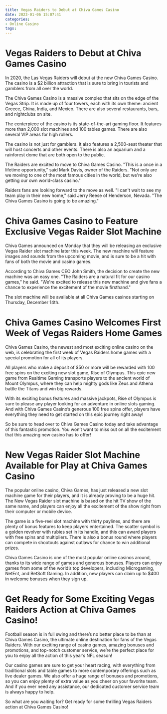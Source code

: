 ```yaml
---
title: Vegas Raiders to Debut at Chiva Games Casino
date: 2023-01-06 15:07:41
categories:
- Online Casino
tags:
---
```



#  Vegas Raiders to Debut at Chiva Games Casino

In 2020, the Las Vegas Raiders will debut at the new Chiva Games Casino. The casino is a $2 billion attraction that is sure to bring in tourists and gamblers from all over the world.

The Chiva Games Casino is a massive complex that sits on the edge of the Vegas Strip. It is made up of four towers, each with its own theme: ancient Greece, China, India, and Mexico. There are also several restaurants, bars, and nightclubs on site.

The centerpiece of the casino is its state-of-the-art gaming floor. It features more than 2,000 slot machines and 100 tables games. There are also several VIP areas for high rollers.

The casino is not just for gamblers. It also features a 2,500-seat theater that will host concerts and other events. There is also an aquarium and a rainforest dome that are both open to the public.

The Raiders are excited to move to Chiva Games Casino. "This is a once in a lifetime opportunity," said Mark Davis, owner of the Raiders. "Not only are we moving to one of the most famous cities in the world, but we're also getting our own world-class casino."

Raiders fans are looking forward to the move as well. "I can't wait to see my team play in their new home," said Jerry Reese of Henderson, Nevada. "The Chiva Games Casino is going to be amazing."

#  Chiva Games Casino to Feature Exclusive Vegas Raider Slot Machine

Chiva Games announced on Monday that they will be releasing an exclusive Vegas Raider slot machine later this week. The new machine will feature images and sounds from the upcoming movie, and is sure to be a hit with fans of both the movie and casino games.

According to Chiva Games CEO John Smith, the decision to create the new machine was an easy one. "The Raiders are a natural fit for our casino games," he said. "We're excited to release this new machine and give fans a chance to experience the excitement of the movie firsthand."

The slot machine will be available at all Chiva Games casinos starting on Thursday, December 14th.

#  Chiva Games Casino Welcomes First Week of Vegas Raiders Home Games

Chiva Games Casino, the newest and most exciting online casino on the web, is celebrating the first week of Vegas Raiders home games with a special promotion for all of its players.

All players who make a deposit of $50 or more will be rewarded with 100 free spins on the exciting new slot game, Rise of Olympus. This epic new game from Realtime Gaming transports players to the ancient world of Mount Olympus, where they can help mighty gods like Zeus and Athena battle the Titans and win big rewards.

With its exciting bonus features and massive jackpots, Rise of Olympus is sure to please any player looking for an adventure in online slots gaming. And with Chiva Games Casino’s generous 100 free spins offer, players have everything they need to get started on this epic journey right away!

So be sure to head over to Chiva Games Casino today and take advantage of this fantastic promotion. You won’t want to miss out on all the excitement that this amazing new casino has to offer!

#  New Vegas Raider Slot Machine Available for Play at Chiva Games Casino

The popular online casino, Chiva Games, has just released a new slot machine game for their players, and it is already proving to be a huge hit. The New Vegas Raider slot machine is based on the hit TV show of the same name, and players can enjoy all the excitement of the show right from their computer or mobile device.

The game is a five-reel slot machine with thirty paylines, and there are plenty of bonus features to keep players entertained. The scatter symbol is a golden revolver with rubies set in its handle, and this can award players with free spins and multipliers. There is also a bonus round where players can compete in shootouts against outlaws for chance to win additional prizes.

Chiva Games Casino is one of the most popular online casinos around, thanks to its wide range of games and generous bonuses. Players can enjoy games from some of the world’s top developers, including Microgaming, NetEnt, and BetSoft Gaming. In addition, new players can claim up to $400 in welcome bonuses when they sign up.

#  Get Ready for Some Exciting Vegas Raiders Action at Chiva Games Casino!

Football season is in full swing and there’s no better place to be than at Chiva Games Casino, the ultimate online destination for fans of the Vegas Raiders. With our exciting range of casino games, amazing bonuses and promotions, and top-notch customer service, we’re the perfect place for you to enjoy all the action of this year’s NFL season!

Our casino games are sure to get your heart racing, with everything from traditional slots and table games to more contemporary offerings such as live dealer games. We also offer a huge range of bonuses and promotions, so you can enjoy plenty of extra value as you cheer on your favorite team. And if you ever need any assistance, our dedicated customer service team is always happy to help.

So what are you waiting for? Get ready for some thrilling Vegas Raiders action at Chiva Games Casino!